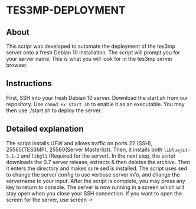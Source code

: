 # TES3MP-DEPLOYMENT
## About
This script was developed to automate the deployment of the tes3mp server onto a fresh Debian 10 installation. 
The script will prompt you for your server name. This is what you will look for in the tes3mp server browser.

## Instructions
First, SSH into your fresh Debian 10 server.
Download the start.sh from our repository. 
Use <code>chmod +x start.sh</code> to enable it as an executable.
You may then use ./start.sh to deploy the server.

## Detailed explanation
The script installs UFW and allows traffic on ports 22 (SSH), 25565(TES3MP), 25560(Server Masterlist).
Then, it installs both `libluajit-5.1-2` and `libgl1` (Required for the server).
In the next step, the script downloads the 0.7 server release, extracts & then deletes the archive. Then it enters the directory and makes sure sed is installed.
The script uses sed to change the server config to use verbose server info, and change the servername to your input.
After the script is complete, you may press any key to return to console. The server is now running in a screen which will stay open when you close your SSH connection. 
If you want to open the screen for the server, use screen -r
